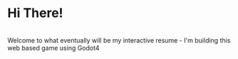 <h1>Hi There!</h1>
<br/>
Welcome to what eventually will be my interactive resume - I'm building this web based game using Godot4 
